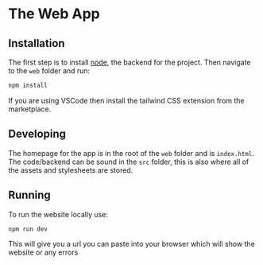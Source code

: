# The Web App

## Installation 

The first step is to install [node](https://nodejs.org/en/download/), the backend for the project. 
Then navigate to the `web` folder and run:

```sh
npm install
```

If you are using VSCode then install the tailwind CSS extension from the marketplace.

## Developing

The homepage for the app is in the root of the `web` folder and is `index.html`.
The code/backend can be sound in the `src` folder, this is also where all of the assets and stylesheets are stored.

## Running

To run the website locally use:

```sh
npm run dev
```

This will give you a url you can paste into your browser which will show the website or any errors
